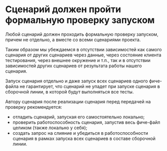 # Сценарий должен пройти формальную проверку запуском

Любой сценарий должен проходить формальную проверку запуском, причем не отдельно, а вместе со всеми сценариями проекта.

Таким образом мы убеждаемся в отсутствии зависимостей как самого сценария от других сценариев через данные, через состояние клиента тестирования, через внешнее окружение и т.п., так и в отсутствии зависимостей других сценариев от результата работы нашего сценария.

Запуск сценария отдельно и даже запуск всех сценариев одного фиче-файла не гарантирует, что сценарий не упадет при запуске сценария в сборочной линии, в которой будут выполняться все тесты.

Автору сценария после реализации сценария перед передачей на проверку рекомендуется:

* отладить сценарий, запуская его самостоятельно локально;
* проверить работоспособность сценария, запустив весь фиче-файл целиком (также локально у себя);
* создать запрос на слияние и убедиться в работоспособности сценария в рамках запуска всех сценариев в составе сборочной линии.




